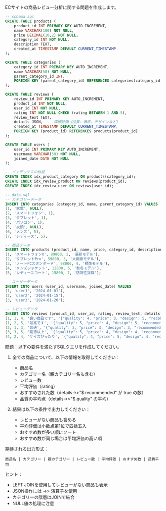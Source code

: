 ECサイトの商品レビュー分析に関する問題を作成します。

```sql
-- schema.sql
CREATE TABLE products (
    product_id INT PRIMARY KEY AUTO_INCREMENT,
    name VARCHAR(100) NOT NULL,
    price DECIMAL(10,2) NOT NULL,
    category_id INT NOT NULL,
    description TEXT,
    created_at TIMESTAMP DEFAULT CURRENT_TIMESTAMP
);

CREATE TABLE categories (
    category_id INT PRIMARY KEY AUTO_INCREMENT,
    name VARCHAR(50) NOT NULL,
    parent_category_id INT,
    FOREIGN KEY (parent_category_id) REFERENCES categories(category_id)
);

CREATE TABLE reviews (
    review_id INT PRIMARY KEY AUTO_INCREMENT,
    product_id INT NOT NULL,
    user_id INT NOT NULL,
    rating INT NOT NULL CHECK (rating BETWEEN 1 AND 5),
    review_text TEXT,
    details JSON,  -- 詳細評価（品質、価格、デザインなど）
    created_at TIMESTAMP DEFAULT CURRENT_TIMESTAMP,
    FOREIGN KEY (product_id) REFERENCES products(product_id)
);

CREATE TABLE users (
    user_id INT PRIMARY KEY AUTO_INCREMENT,
    username VARCHAR(50) NOT NULL,
    joined_date DATE NOT NULL
);

-- インデックスの作成
CREATE INDEX idx_product_category ON products(category_id);
CREATE INDEX idx_review_product ON reviews(product_id);
CREATE INDEX idx_review_user ON reviews(user_id);
```

```sql
-- data.sql
-- カテゴリーデータ
INSERT INTO categories (category_id, name, parent_category_id) VALUES
(1, '家電', NULL),
(2, 'スマートフォン', 1),
(3, 'タブレット', 1),
(4, 'パソコン', 1),
(5, '衣類', NULL),
(6, 'メンズ', 5),
(7, 'レディース', 5);

-- 商品データ
INSERT INTO products (product_id, name, price, category_id, description) VALUES
(1, 'スマートフォンX', 89800, 2, '最新モデル'),
(2, 'タブレットPro', 59800, 3, '大画面モデル'),
(3, 'ノートPCスタンダード', 98000, 4, '標準モデル'),
(4, 'メンズジャケット', 12800, 6, '秋冬モデル'),
(5, 'レディースコート', 15800, 7, '防寒性抜群');

-- ユーザーデータ
INSERT INTO users (user_id, username, joined_date) VALUES
(1, 'user1', '2024-01-01'),
(2, 'user2', '2024-01-15'),
(3, 'user3', '2024-01-20');

-- レビューデータ
INSERT INTO reviews (product_id, user_id, rating, review_text, details) VALUES
(1, 1, 4, '良い商品です', '{"quality": 4, "price": 3, "design": 5, "recommended": true}'),
(1, 2, 5, '最高です', '{"quality": 5, "price": 4, "design": 5, "recommended": true}'),
(2, 1, 3, '普通', '{"quality": 3, "price": 3, "design": 3, "recommended": false}'),
(3, 3, 5, '期待以上', '{"quality": 5, "price": 4, "design": 4, "recommended": true}'),
(4, 2, 4, 'サイズぴったり', '{"quality": 4, "price": 5, "design": 4, "recommended": true}');
```

問題：以下の要件を満たすSQLクエリを作成してください。

1. 全ての商品について、以下の情報を取得してください：
   - 商品名
   - カテゴリー名（親カテゴリー名も含む）
   - レビュー数
   - 平均評価（rating）
   - おすすめされた数（details->>"$.recommended" が true の数）
   - 品質の平均点（details->>"$.quality" の平均）

2. 結果は以下の条件で出力してください：
   - レビューがない商品も含める
   - 平均評価は小数点第1位で四捨五入
   - おすすめ数が多い順にソート
   - おすすめ数が同じ場合は平均評価の高い順

期待される出力形式：
```
商品名 | カテゴリー | 親カテゴリー | レビュー数 | 平均評価 | おすすめ数 | 品質平均
```

ヒント：
- LEFT JOINを使用してレビューがない商品も表示
- JSON操作には ->> 演算子を使用
- カテゴリーの階層はJOINで結合
- NULL値の処理に注意
